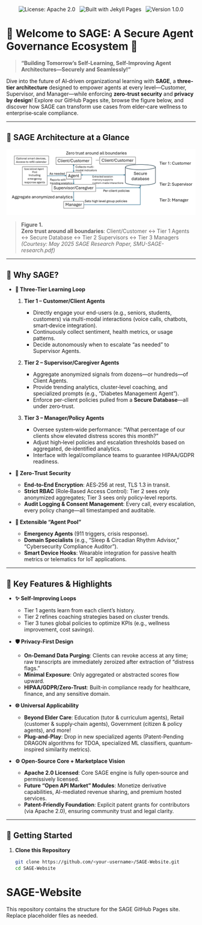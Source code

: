 <p align="center">
  <img src="https://img.shields.io/badge/License-Apache%202.0-blue.svg" alt="License: Apache 2.0" />
  &nbsp;
  <img src="https://img.shields.io/badge/Built%20with-Jekyll–Pages-informational" alt="Built with Jekyll Pages" />
  &nbsp;
  <img src="https://img.shields.io/badge/Version-1.0.0-brightgreen.svg" alt="Version 1.0.0" />
</p>

# 🎉 Welcome to **SAGE: A Secure Agent Governance Ecosystem** 🎉

> **“Building Tomorrow’s Self-Learning, Self-Improving Agent Architectures—Securely and Seamlessly!”**

Dive into the future of AI‐driven organizational learning with **SAGE**, a **three‐tier architecture** designed to empower agents at every level—Customer, Supervisor, and Manager—while enforcing **zero‐trust security** and **privacy by design**! Explore our GitHub Pages site, browse the figure below, and discover how SAGE can transform use cases from elder‐care wellness to enterprise‐scale compliance.

---

## 🌟 SAGE Architecture at a Glance

<div align="center">
  <img src="docs/assets/SAGE_architecture.png" alt="SAGE Three-Tier Architecture" width="700px" />
</div>

> **Figure 1.**  
> **Zero trust around all boundaries**: Client/Customer ↔ Tier 1 Agents ↔ Secure Database ↔ Tier 2 Supervisors ↔ Tier 3 Managers  
> *(Courtesy: May 2025 SAGE Research Paper, SMU-SAGE-research.pdf)*

---

## 🚀 Why SAGE?  

- **🔹 Three-Tier Learning Loop**  
  1. **Tier 1 – Customer/Client Agents**  
     - Directly engage your end-users (e.g., seniors, students, customers) via multi-modal interactions (voice calls, chatbots, smart‐device integration).  
     - Continuously collect sentiment, health metrics, or usage patterns.  
     - Decide autonomously when to escalate “as needed” to Supervisor Agents.  

  2. **Tier 2 – Supervisor/Caregiver Agents**  
     - Aggregate anonymized signals from dozens—or hundreds—of Client Agents.  
     - Provide trending analytics, cluster‐level coaching, and specialized prompts (e.g., “Diabetes Management Agent”).  
     - Enforce per-client policies pulled from a **Secure Database**—all under zero‐trust.  

  3. **Tier 3 – Manager/Policy Agents**  
     - Oversee system‐wide performance: “What percentage of our clients show elevated distress scores this month?”  
     - Adjust high‐level policies and escalation thresholds based on aggregated, de‐identified analytics.  
     - Interface with legal/compliance teams to guarantee HIPAA/GDPR readiness.  

- **🔹 Zero‐Trust Security**  
  - **End‐to‐End Encryption**: AES‐256 at rest, TLS 1.3 in transit.  
  - **Strict RBAC** (Role‐Based Access Control): Tier 2 sees only anonymized aggregates; Tier 3 sees only policy‐level reports.  
  - **Audit Logging & Consent Management**: Every call, every escalation, every policy change—all timestamped and auditable.

- **🔹 Extensible “Agent Pool”**  
  - **Emergency Agents** (911 triggers, crisis response).  
  - **Domain Specialists** (e.g., “Sleep & Circadian Rhythm Advisor,” “Cybersecurity Compliance Auditor”).  
  - **Smart Device Hooks**: Wearable integration for passive health metrics or telematics for IoT applications.

---

## 🎯 Key Features & Highlights

- **✨ Self-Improving Loops**  
  - Tier 1 agents learn from each client’s history.  
  - Tier 2 refines coaching strategies based on cluster trends.  
  - Tier 3 tunes global policies to optimize KPIs (e.g., wellness improvement, cost savings).

- **🛡 Privacy-First Design**  
  - **On‐Demand Data Purging**: Clients can revoke access at any time; raw transcripts are immediately zeroized after extraction of “distress flags.”  
  - **Minimal Exposure**: Only aggregated or abstracted scores flow upward.  
  - **HIPAA/GDPR/Zero-Trust**: Built‐in compliance ready for healthcare, finance, and any sensitive domain.

- **🌐 Universal Applicability**  
  - **Beyond Elder Care**: Education (tutor & curriculum agents), Retail (customer & supply‐chain agents), Government (citizen & policy agents), and more!  
  - **Plug-and-Play**: Drop in new specialized agents (Patent-Pending DRAGON algorithms for TDOA, specialized ML classifiers, quantum‐inspired similarity metrics).

- **⚙️ Open-Source Core + Marketplace Vision**  
  - **Apache 2.0 Licensed**: Core SAGE engine is fully open‐source and permissively licensed.  
  - **Future “Open API Market” Modules**: Monetize derivative capabilities, AI-mediated revenue sharing, and premium hosted services.  
  - **Patent-Friendly Foundation**: Explicit patent grants for contributors (via Apache 2.0), ensuring community trust and legal clarity.

---

## 🏁 Getting Started

1. **Clone this Repository**  
   ```bash
   git clone https://github.com/<your-username>/SAGE-Website.git
   cd SAGE-Website
# SAGE-Website

This repository contains the structure for the SAGE GitHub Pages site. Replace placeholder files as needed.

